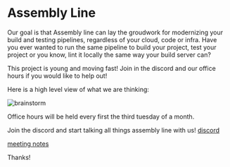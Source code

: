 # Assembly Line
Our goal is that Assembly line can lay the groudwork for modernizing your build and testing pipelines, regardless of your cloud, code or infra. Have you ever wanted to run the same pipeline to build your project, test your project or you know, lint it locally the same way your build server can?

This project is young and moving fast! Join in the discord and our office hours if you would like to help out!

Here is a high level view of what we are thinking:

![brainstorm](docs/images/brainstorm.svg)

Office hours will be held every first the third tuesday of a month.

Join the discord and start talking all things assembly line with us!
[discord](https://discord.gg/SaJFQ8V)

[meeting notes](https://docs.google.com/document/d/1Tx57fBuWZfVuG4Qu5IBoVEy7O17-7fRpiPF1Yph8i9w/edit?usp=sharing)

Thanks!
